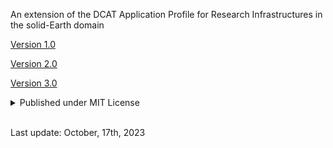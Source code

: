 <!-- Lightweight client-side loader that feature-detects and load polyfills only when necessary -->
<script src="https://cdn.jsdelivr.net/npm/@webcomponents/webcomponentsjs@2/webcomponents-loader.min.js"></script>

<!-- Load the element definition -->
<script type="module" src="https://cdn.jsdelivr.net/gh/zerodevx/zero-md@1/src/zero-md.min.js"></script>

An extension of the DCAT Application Profile for Research Infrastructures in the solid-Earth domain

<a href="https://github.com/epos-eu/EPOS-DCAT-AP/tree/EPOS-DCAT-AP-shapes">Version 1.0</a>

<a href="https://epos-eu.github.io/EPOS-DCAT-AP/v2/">Version 2.0</a>

<a href="https://epos-eu.github.io/EPOS-DCAT-AP/v3/">Version 3.0</a>

<details>
  <summary>
    Published under MIT License
  </summary>
  <p>
    <br>
    <i><zero-md src="https://epos-eu.github.io/EPOS-DCAT-AP/LICENSE"></zero-md></i>
  </p>
</details>
<br>


Last update: October, 17th, 2023
